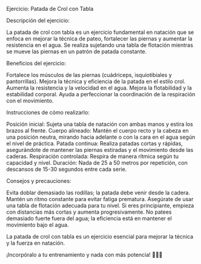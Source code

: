 Ejercicio: Patada de Crol con Tabla



Descripción del ejercicio:

La patada de crol con tabla es un ejercicio fundamental en natación que se enfoca en mejorar la técnica de pateo, fortalecer las piernas y aumentar la resistencia en el agua. 
Se realiza sujetando una tabla de flotación mientras se mueve las piernas en un patrón de patada constante.


Beneficios del ejercicio:

Fortalece los músculos de las piernas (cuádriceps, isquiotibiales y pantorrillas). 
Mejora la técnica y eficiencia de la patada en el estilo crol. 
Aumenta la resistencia y la velocidad en el agua. 
Mejora la flotabilidad y la estabilidad corporal.
 Ayuda a perfeccionar la coordinación de la respiración con el movimiento.



Instrucciones de cómo realizarlo:

Posición inicial: Sujeta una tabla de natación con ambas manos y estira los brazos al frente. 
Cuerpo alineado: Mantén el cuerpo recto y la cabeza en una posición neutra, mirando hacia adelante o con la cara en el agua según el nivel de práctica. 
Patada continua: Realiza patadas cortas y rápidas, asegurándote de mantener las piernas estiradas y el movimiento desde las caderas. 
Respiración controlada: Respira de manera rítmica según tu capacidad y nivel. 
Duración: Nada de 25 a 50 metros por repetición, con descansos de 15-30 segundos entre cada serie.



Consejos y precauciones:

Evita doblar demasiado las rodillas; la patada debe venir desde la cadera. 
Mantén un ritmo constante para evitar fatiga prematura. 
Asegúrate de usar una tabla de flotación adecuada para tu nivel. 
Si eres principiante, empieza con distancias más cortas y aumenta progresivamente. 
No patees demasiado fuerte fuera del agua; la eficiencia está en mantener el movimiento bajo el agua.

La patada de crol con tabla es un ejercicio esencial para mejorar la técnica y la fuerza en natación. 

¡Incorpóralo a tu entrenamiento y nada con más potencia! 🏊‍♂️💪
